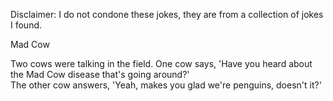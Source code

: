 Disclaimer: I do not condone these jokes, they are from a collection of jokes I found.

Mad Cow

Two cows were talking in the field. One cow says, 'Have you heard about the Mad Cow disease that's going around?'  
The other cow answers, 'Yeah, makes you glad we're penguins, doesn't it?'

